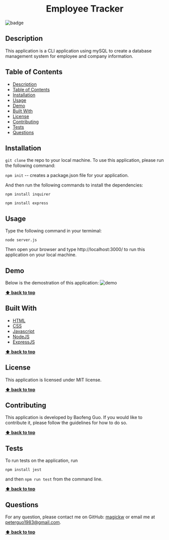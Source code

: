 
  <h1 align="center">Employee Tracker</h1>
  
![badge](https://img.shields.io/badge/license-MIT-blue.svg)

## Description
This application is a CLI application using mySQL to create a database management system for employee and company information.

## Table of Contents
- [Description](#description)
- [Table of Contents](#table-of-contents)
- [Installation](#installation)
- [Usage](#usage)
- [Demo](#demo)
- [Built With](#built-with)
- [License](#license)
- [Contributing](#contributing)
- [Tests](#tests)
- [Questions](#questions)

## Installation
`git clone` the repo to your local machine. To use this application, please run the following command:

`npm init` -- creates a package.json file for your application.

And then run the following commands to install the dependencies: 

`npm install inquirer`

`npm install express`

## Usage
Type the following command in your termimal:

`node server.js`

Then open your browser and type http://localhost:3000/ to run this application on your local machine.

## Demo
Below is the demostration of this application:
<img src="#" alt="demo" />


**[⬆ back to top](#table-of-contents)**
## Built With

* [HTML](https://developer.mozilla.org/en-US/docs/Web/HTML)
* [CSS](https://developer.mozilla.org/en-US/docs/Web/CSS)
* [Javascript](https://developer.mozilla.org/en-US/docs/Web/Javascript)
* [NodeJS](https://nodejs.org/en/)
* [ExpressJS](https://expressjs.com/)
  
**[⬆ back to top](#table-of-contents)**

## License
This application is licensed under MIT license. 

**[⬆ back to top](#table-of-contents)**

## Contributing
This application is developed by Baofeng Guo. If you would like to contribute it, please follow the guidelines for how to do so.

**[⬆ back to top](#table-of-contents)**

## Tests
To run tests on the application, run

`npm install jest`

and then `npm run test` from the command line.

**[⬆ back to top](#table-of-contents)**

## Questions
For any question, please contact me on GitHub: [magickw](https://github.com/magickw) or email me at peterguo1983@gmail.com.

**[⬆ back to top](#table-of-contents)**

